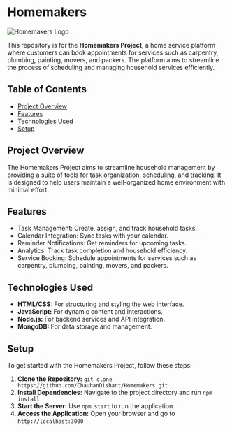 <body>
    <div class="container">
        <h1>Homemakers</h1>
        <img src="Home" alt="Homemakers Logo" class="logo"> <!-- Replace with the actual image URL -->
        <p>This repository is for the <strong>Homemakers Project</strong>, a home service platform where customers can book appointments for services such as carpentry, plumbing, painting, movers, and packers. The platform aims to streamline the process of scheduling and managing household services efficiently.</p>
        <h2>Table of Contents</h2>
        <ul>
            <li><a href="#project-overview">Project Overview</a></li>
            <li><a href="#features">Features</a></li>
            <li><a href="#technologies-used">Technologies Used</a></li>
            <li><a href="#setup">Setup</a></li>
        </ul>
        <h2 id="project-overview">Project Overview</h2>
        <p>The Homemakers Project aims to streamline household management by providing a suite of tools for task organization, scheduling, and tracking. It is designed to help users maintain a well-organized home environment with minimal effort.</p>
        <h2 id="features">Features</h2>
        <ul class="features">
            <li>Task Management: Create, assign, and track household tasks.</li>
            <li>Calendar Integration: Sync tasks with your calendar.</li>
            <li>Reminder Notifications: Get reminders for upcoming tasks.</li>
            <li>Analytics: Track task completion and household efficiency.</li>
            <li>Service Booking: Schedule appointments for services such as carpentry, plumbing, painting, movers, and packers.</li>
        </ul>
        <h2 id="technologies-used">Technologies Used</h2>
        <ul class="technologies">
            <li><strong>HTML/CSS:</strong> For structuring and styling the web interface.</li>
            <li><strong>JavaScript:</strong> For dynamic content and interactions.</li>
            <li><strong>Node.js:</strong> For backend services and API integration.</li>
            <li><strong>MongoDB:</strong> For data storage and management.</li>
        </ul>
        <h2 id="setup">Setup</h2>
        <p>To get started with the Homemakers Project, follow these steps:</p>
        <ol>
            <li><strong>Clone the Repository:</strong> <code class="code">git clone https://github.com/ChauhanDishant/Homemakers.git</code></li>
            <li><strong>Install Dependencies:</strong> Navigate to the project directory and run <code class="code">npm install</code></li>
            <li><strong>Start the Server:</strong> Use <code class="code">npm start</code> to run the application.</li>
            <li><strong>Access the Application:</strong> Open your browser and go to <code class="code">http://localhost:3000</code></li>
        </ol>
    </div>
</body>
</html>
